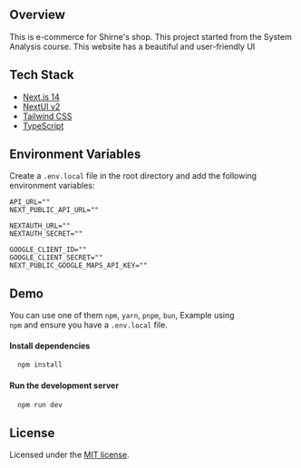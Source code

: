 
## Overview

This is e-commerce for Shirne's shop. This project started from the System Analysis course.
This website has a beautiful and user-friendly UI


## Tech Stack

- [Next.js 14](https://nextjs.org/docs/getting-started)
- [NextUI v2](https://nextui.org/)
- [Tailwind CSS](https://tailwindcss.com/)
- [TypeScript](https://www.typescriptlang.org/)

## Environment Variables

Create a `.env.local` file in the root directory and add the following environment variables:

```env
API_URL=""
NEXT_PUBLIC_API_URL=""

NEXTAUTH_URL=""
NEXTAUTH_SECRET=""

GOOGLE_CLIENT_ID=""
GOOGLE_CLIENT_SECRET=""
NEXT_PUBLIC_GOOGLE_MAPS_API_KEY=""
```


## Demo
You can use one of them `npm`, `yarn`, `pnpm`, `bun`, Example using `npm` and ensure you have a `.env.local` file.

#### Install dependencies

```bash
  npm install
```

#### Run the development server
```bash
  npm run dev
```


## License

Licensed under the [MIT license](https://github.com/nextui-org/next-app-template/blob/main/LICENSE).

